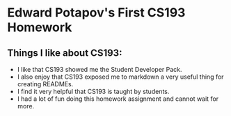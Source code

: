 # Edward Potapov's First CS193 Homework

## Things I like about CS193:
- I like that CS193 showed me the Student Developer Pack. 
- I also enjoy that CS193 exposed me to markdown a very useful thing for creating READMEs.
- I find it very helpful that CS193 is taught by students.
- I had a lot of fun doing this homework assignment and cannot wait for more.
